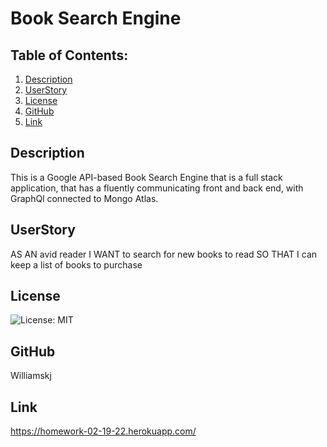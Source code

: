 # Book Search Engine

## Table of Contents:
  1. [Description](#description) 
  2. [UserStory](#UserStory)  
  4. [License](#License)
  5. [GitHub](#GitHub)
  6. [Link](#Link)

## Description
This is a Google API-based Book Search Engine that is a full stack application, that has a fluently communicating front and back end, with GraphQl connected to Mongo Atlas.

## UserStory
AS AN avid reader
I WANT to search for new books to read
SO THAT I can keep a list of books to purchase

## License
![License: MIT](https://img.shields.io/badge/License-MIT-yellow.svg)

## GitHub
Williamskj

## Link
https://homework-02-19-22.herokuapp.com/
